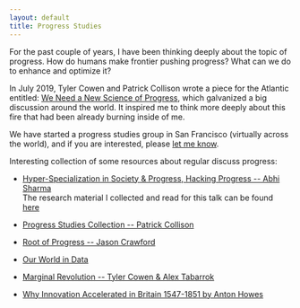 ```yaml
---
layout: default
title: Progress Studies
---
```


For the past couple of years, I have been thinking deeply about the topic of progress. How do humans make frontier pushing progress? What can we do to enhance and optimize it?
 
In July 2019, Tyler Cowen and Patrick Collison wrote a piece for the Atlantic entitled: [We Need a New Science of Progress](https://www.theatlantic.com/science/archive/2019/07/we-need-new-science-progress/594946/), which galvanized a big discussion around the world. It inspired me to think more deeply about this fire that had been already burning inside of me.

We have started a progress studies group in San Francisco (virtually across the world), and if you are interested, please [let me know](mailto:abhisharma.b@gmail.com).

Interesting collection of some resources about regular discuss progress:  


* [Hyper-Specialization in Society & Progress, Hacking Progress -- Abhi Sharma](https://youtu.be/6ZiQQ6Lalm0)  
The research material I collected and read for this talk can be found [here](https://drive.google.com/drive/folders/1WZwM5VNmpnvSqbjqf43dQcKtw_0RC0ds)

* [Progress Studies Collection -- Patrick Collison](https://patrickcollison.com/progress)

* [Root of Progress -- Jason Crawford](https://rootsofprogress.org/)

* [Our World in Data](https://twitter.com/OurWorldInData)

* [Marginal Revolution -- Tyler Cowen & Alex Tabarrok](https://marginalrevolution.com/) 

* [Why Innovation Accelerated in Britain 1547-1851 by Anton Howes](https://www.antonhowes.com/)

 
